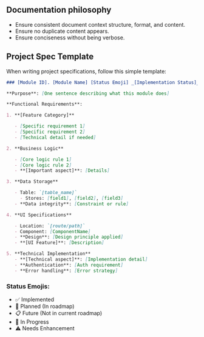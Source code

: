 ## Documentation philosophy

- Ensure consistent document context structure, format, and content.
- Ensure no duplicate content appears.
- Ensure conciseness without being verbose.

## Project Spec Template

When writing project specifications, follow this simple template:

```markdown
### [Module ID]. [Module Name] [Status Emoji] _[Implementation Status]_

**Purpose**: [One sentence describing what this module does]

**Functional Requirements**:

1. **[Feature Category]**

   - [Specific requirement 1]
   - [Specific requirement 2]
   - [Technical detail if needed]

2. **Business Logic**

   - [Core logic rule 1]
   - [Core logic rule 2]
   - **[Important aspect]**: [Details]

3. **Data Storage**

   - Table: `[table_name]`
     - Stores: [field1], [field2], [field3]
   - **Data integrity**: [Constraint or rule]

4. **UI Specifications**

   - Location: `[route/path]`
   - Component: [ComponentName]
   - **Design**: [Design principle applied]
   - **[UI Feature]**: [Description]

5. **Technical Implementation**
   - **[Technical aspect]**: [Implementation detail]
   - **Authentication**: [Auth requirement]
   - **Error handling**: [Error strategy]
```

### Status Emojis:

- ✅ Implemented
- 🔄 Planned (In roadmap)
- 📋 Future (Not in current roadmap)
- 🚧 In Progress
- ⚠️ Needs Enhancement
